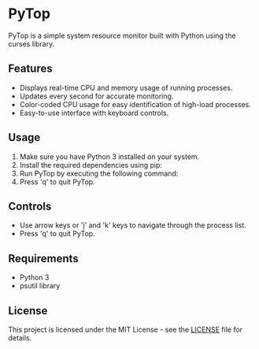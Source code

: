 # PyTop

PyTop is a simple system resource monitor built with Python using the curses library.

## Features

* Displays real-time CPU and memory usage of running processes.
* Updates every second for accurate monitoring.
* Color-coded CPU usage for easy identification of high-load processes.
* Easy-to-use interface with keyboard controls.

## Usage

1. Make sure you have Python 3 installed on your system.
2. Install the required dependencies using pip:
3. Run PyTop by executing the following command:
4. Press 'q' to quit PyTop.

## Controls

* Use arrow keys or 'j' and 'k' keys to navigate through the process list.
* Press 'q' to quit PyTop.

## Requirements

* Python 3
* psutil library

## License

This project is licensed under the MIT License - see the [LICENSE]() file for details.
